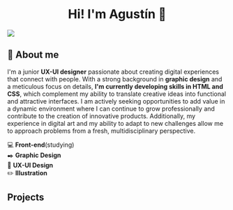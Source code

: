 <div aling="center">
<h1 align="center">Hi! I'm Agustín 👋</h1>
</div>
<img src="https://i.imgur.com/sEObqMg.jpeg">



 ## 👤 About me  
I'm a junior <strong>UX-UI designer</strong> passionate about creating digital experiences that connect with people. With a strong
background in <strong>graphic design</strong> and a meticulous focus on details, <strong>I'm currently developing skills in HTML and CSS</strong>,
which complement my ability to translate creative ideas into functional and attractive interfaces. I am actively seeking
opportunities to add value in a dynamic environment where I can continue to grow professionally and contribute to the
creation of innovative products. Additionally, my experience in digital art and my ability to adapt to new challenges
allow me to approach problems from a fresh, multidisciplinary perspective.

💻 <strong>Front-end</strong>(studying)<br>✒️ <strong>Graphic Design</strong><br>📱 <strong>UX-UI Design</strong><br>✏️ <strong>Illustration</strong>

## Projects

